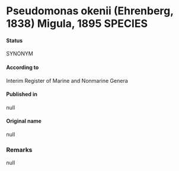 # Pseudomonas okenii (Ehrenberg, 1838) Migula, 1895 SPECIES

#### Status
SYNONYM

#### According to
Interim Register of Marine and Nonmarine Genera

#### Published in
null

#### Original name
null

### Remarks
null